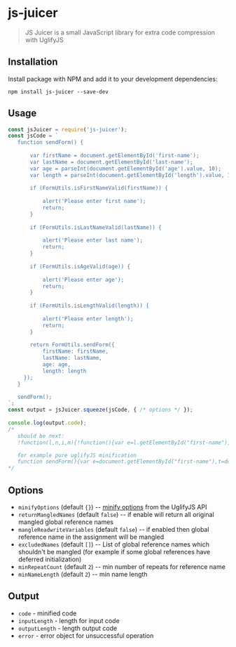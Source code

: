   
  
# js-juicer  
  
> JS Juicer is a small JavaScript library for extra code compression with UglifyJS  
  
## Installation  
  
Install package with NPM and add it to your development dependencies:  
  
`npm install js-juicer --save-dev`  
  
## Usage  
  
```javascript  
const jsJuicer = require('js-juicer');  
const jsCode = `  
   function sendForm() {  
  
       var firstName = document.getElementById('first-name');
       var lastName = document.getElementById('last-name');
       var age = parseInt(document.getElementById('age').value, 10);
       var length = parseInt(document.getElementById('length').value, 10);
  
       if (FormUtils.isFirstNameValid(firstName)) {  
  
           alert('Please enter first name');  
           return;  
       }  
  
       if (FormUtils.isLastNameValid(lastName)) {  
  
           alert('Please enter last name');  
           return;  
       }  
  
       if (FormUtils.isAgeValid(age)) {  
  
           alert('Please enter age');  
           return;  
       }  
  
       if (FormUtils.isLengthValid(length)) {  
  
           alert('Please enter length');  
           return;  
       }  
  
       return FormUtils.sendForm({  
           firstName: firstName,  
           lastName: lastName,  
           age: age,  
           length: length  
     });  
   }

   sendForm();
`;  
const output = jsJuicer.squeeze(jsCode, { /* options */ });
  
console.log(output.code);  
/*  
   should be next:  
   !function(l,n,i,m){!function(){var e=l.getElementById("first-name"),t=l.getElementById("last-name"),a=n(l.getElementById("age").value,10),s=n(l.getElementById("length").value,10);if(i.isFirstNameValid(e))m("Please enter first name");else if(i.isLastNameValid(t))m("Please enter last name");else if(i.isAgeValid(a))m("Please enter age");else{if(!i.isLengthValid(s))return i.sendForm({firstName:e,lastName:t,age:a,length:s});m("Please enter length")}}()}(this.document,this.parseInt,this.FormUtils,this.alert);

   for example pure uglifyJS minification
   function sendForm(){var e=document.getElementById("first-name"),t=document.getElementById("last-name"),a=parseInt(document.getElementById("age").value,10),l=parseInt(document.getElementById("length").value,10);if(FormUtils.isFirstNameValid(e))alert("Please enter first name");else if(FormUtils.isLastNameValid(t))alert("Please enter last name");else if(FormUtils.isAgeValid(a))alert("Please enter age");else{if(!FormUtils.isLengthValid(l))return FormUtils.sendForm({firstName:e,lastName:t,age:a,length:l});alert("Please enter length")}}sendForm();
*/  
```  
  
## Options  
  
- `minifyOptions` (default `{}`) -- [minify options](https://github.com/mishoo/UglifyJS2#minify-options) from the UglifyJS API
- `returnMangledNames` (default `false`) -- if enable will return all original mangled global reference names
- `mangleReadwriteVariables` (default `false`)  -- if enabled then global reference name in the assignment will be mangled
- `excludedNames` (default `[]`) -- List of global reference names which shouldn't be mangled (for example if some global references have deferred initialization) 
- `minRepeatCount` (default `2`) -- min number of repeats for reference name
- `minNameLength` (default `2`) -- min name length
  
## Output  
  
- `code` - minified code  
- `inputLength` - length for input code  
- `outputLength` - length output code  
- `error` - error object for unsuccessful operation